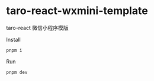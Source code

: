 # taro-react-wxmini-template

taro-react 微信小程序模版

Install

```bash
pnpm i
```

Run

```bash
pnpm dev
```
